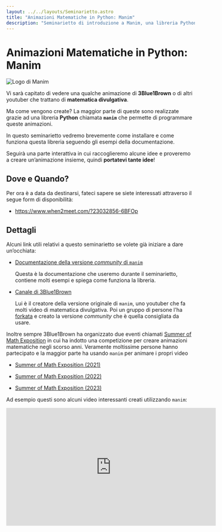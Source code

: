 ```yaml
---
layout: ../../layouts/Seminarietto.astro
title: "Animazioni Matematiche in Python: Manim"
description: "Seminarietto di introduzione a Manim, una libreria Python per creare animazioni matematiche"
---
```


# Animazioni Matematiche in Python: Manim

<img class="float-right" src="/manim-logo-sidebar.svg" alt="Logo di Manim">

Vi sarà capitato di vedere una qualche animazione di **3Blue1Brown** o di altri youtuber che trattano di **matematica divulgativa**.

Ma come vengono create? La maggior parte di queste sono realizzate grazie ad una libreria **Python** chiamata **`manim`** che permette di programmare queste animazioni.

In questo seminarietto vedremo brevemente come installare e come funziona questa libreria seguendo gli esempi della documentazione. 

Seguirà una parte interattiva in cui raccoglieremo alcune idee e proveremo a creare un’animazione insieme, quindi **portatevi tante idee**!

## Dove e Quando?

Per ora è a data da destinarsi, fateci sapere se siete interessati attraverso il segue form di disponibilità:

- <https://www.when2meet.com/?23032856-6BFOp>

## Dettagli

Alcuni link utili relativi a questo seminarietto se volete già iniziare a dare un’occhiata:

- [Documentazione della versione _community_ di `manim`](https://docs.manim.community/)

    Questa è la documentazione che useremo durante il seminarietto, contiene molti esempi e spiega come funziona la libreria.

- [Canale di 3Blue1Brown](https://www.youtube.com/3blue1brown)

    Lui è il creatore della versione originale di `manim`, uno youtuber che fa molti video di matematica divulgativa. Poi un gruppo di persone l'ha [forkata](https://en.wikipedia.org/wiki/Fork_(software_development)) e creato la versione _community_ che è quella consigliata da usare.
    
Inoltre sempre 3Blue1Brown ha organizzato due eventi chiamati [Summer of Math Exposition](https://some.3b1b.co/) in cui ha indotto una competizione per creare animazioni matematiche negli scorso anni. Veramente moltissime persone hanno partecipato e la maggior parte ha usando `manim` per animare i propri video

- [Summer of Math Exposition (2021)](https://www.youtube.com/playlist?list=PLnQX-jgAF5pTkwtUuVpqS5tuWmJ-6ZM-Z)

- [Summer of Math Exposition (2022)](https://www.youtube.com/playlist?list=PLnQX-jgAF5pTZXPiD8ciEARRylD9brJXU)

- [Summer of Math Exposition (2023)](https://www.youtube.com/playlist?list=PLnQX-jgAF5pQS2GUFCsatSyZkSH7e8UM8)

Ad esempio questi sono alcuni video interessanti creati utilizzando `manim`:

<iframe width="560" height="315" src="https://www.youtube-nocookie.com/embed/AmgkSdhK4K8?si=rsxSlAmWheebbaR5" title="YouTube video player" frameborder="0" allow="accelerometer; autoplay; clipboard-write; encrypted-media; gyroscope; picture-in-picture; web-share" allowfullscreen></iframe>
